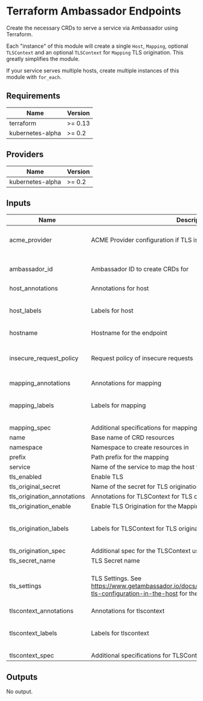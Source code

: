 # Terraform Ambassador Endpoints

Create the necessary CRDs to serve a service via Ambassador using Terraform.

Each "instance" of this module will create a single `Host`, `Mapping`, optional `TLSContext`
and an optional `TLSContext` for `Mapping` TLS origination. This greatly simplifies the module.

If your service serves multiple hosts, create multiple instances of this module with `for_each`.

## Requirements

| Name | Version |
|------|---------|
| terraform | >= 0.13 |
| kubernetes-alpha | >= 0.2 |

## Providers

| Name | Version |
|------|---------|
| kubernetes-alpha | >= 0.2 |

## Inputs

| Name | Description | Type | Default | Required |
|------|-------------|------|---------|:--------:|
| acme\_provider | ACME Provider configuration if TLS is enabled | `map` | <pre>{<br>  "authority": "None"<br>}</pre> | no |
| ambassador\_id | Ambassador ID to create CRDs for | `list` | <pre>[<br>  "default"<br>]</pre> | no |
| host\_annotations | Annotations for host | `map` | `{}` | no |
| host\_labels | Labels for host | `map` | <pre>{<br>  "app.kubernetes.io/managed-by": "Terraform"<br>}</pre> | no |
| hostname | Hostname for the endpoint | `any` | n/a | yes |
| insecure\_request\_policy | Request policy of insecure requests | `map` | <pre>{<br>  "action": "Redirect",<br>  "additionalPort": 8080<br>}</pre> | no |
| mapping\_annotations | Annotations for mapping | `map` | `{}` | no |
| mapping\_labels | Labels for mapping | `map` | <pre>{<br>  "app.kubernetes.io/managed-by": "Terraform"<br>}</pre> | no |
| mapping\_spec | Additional specifications for mapping, like resolver | `map` | `{}` | no |
| name | Base name of CRD resources | `any` | n/a | yes |
| namespace | Namespace to create resources in | `string` | `"default"` | no |
| prefix | Path prefix for the mapping | `string` | `"/"` | no |
| service | Name of the service to map the host to, using the specified resolver | `string` | n/a | yes |
| tls\_enabled | Enable TLS | `bool` | `false` | no |
| tls\_original\_secret | Name of the secret for TLS origination | `string` | `""` | no |
| tls\_origination\_annotations | Annotations for TLSContext for TLS origination | `map` | `{}` | no |
| tls\_origination\_enable | Enable TLS Origination for the Mapping | `bool` | `false` | no |
| tls\_origination\_labels | Labels for TLSContext for TLS origination | `map` | <pre>{<br>  "app.kubernetes.io/managed-by": "Terraform"<br>}</pre> | no |
| tls\_origination\_spec | Additional spec for the TLSContext used in TLS origination | `map` | `{}` | no |
| tls\_secret\_name | TLS Secret name | `any` | `null` | no |
| tls\_settings | TLS Settings. See https://www.getambassador.io/docs/latest/topics/running/tls/#specify-tls-configuration-in-the-host for the list of fields | `map` | <pre>{<br>  "alpn_protocols": "h2, http/1.1",<br>  "min_tls_version": "v1.2"<br>}</pre> | no |
| tlscontext\_annotations | Annotations for tlscontext | `map` | `{}` | no |
| tlscontext\_labels | Labels for tlscontext | `map` | <pre>{<br>  "app.kubernetes.io/managed-by": "Terraform"<br>}</pre> | no |
| tlscontext\_spec | Additional specifications for TLSContext | `map` | `{}` | no |

## Outputs

No output.
